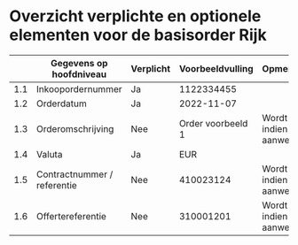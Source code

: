 # Overzicht verplichte en optionele elementen voor de basisorder Rijk

|     | Gegevens op hoofdniveau     | Verplicht  | Voorbeeldvulling  | Opmerkingen                  |
|-----|-----------------------------|------------|-------------------|------------------------------|
| 1.1 | Inkoopordernummer           | Ja         | 1122334455        |                              |
| 1.2 | Orderdatum                  | Ja         | 2022-11-07        |                              |
| 1.3 | Orderomschrijving           | Nee        | Order voorbeeld 1 | Wordt gevuld indien aanwezig |
| 1.4 | Valuta                      | Ja         | EUR               |                              |
| 1.5 | Contractnummer / referentie | Nee        | 410023124         | Wordt gevuld indien aanwezig |
| 1.6 | Offertereferentie           | Nee        | 310001201         | Wordt gevuld indien aanwezig |
